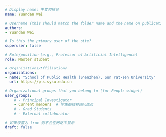 ```yaml
---
# Display name: 中文和拼音
name: Yuandan Wei

# Username (this should match the folder name and the name on publications)
authors:
- Yuandan Wei

# Is this the primary user of the site?
superuser: false

# Role/position (e.g., Professor of Artificial Intelligence)
role: Master student

# Organizations/Affiliations
organizations:
- name: "School of Public Health (Shenzhen), Sun Yat-sen University" 
  url: https://phs.sysu.edu.cn

# Organizational groups that you belong to (for People widget)
user_groups:
    # - Principal Investigator
    - Current members  # 学生都统称团队成员
    # - Grad Students
    # - External collaborator

# 如果设置为 true 则不会在网站中显示
draft: false
---
```





